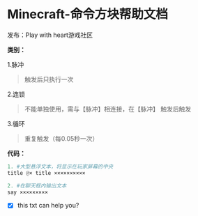 # Minecraft-命令方块帮助文档
发布：Play with heart游戏社区

**类别：**

1.脉冲
> 触发后只执行一次

2.连锁
> 不能单独使用，需与【脉冲】相连接，在【脉冲】 
  触发后触发
  
3.循环
> 重复触发（每0.05秒一次）

**代码：**

```python
1. #大型悬浮文本，将显示在玩家屏幕的中央
title @× title ××××××××××   
```
```python
2. #在聊天框内输出文本
say ×××××××××   
```

- [x] this txt can help you?
